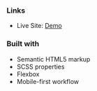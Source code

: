 
### Links

- Live Site: [Demo](https://intro-section-with-dropdown-olive.vercel.app/) 

### Built with

- Semantic HTML5 markup
- SCSS properties
- Flexbox 
- Mobile-first workflow

   